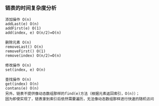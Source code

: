 ### 链表的时间复杂度分析
```text
添加操作 O(n)
addLast(e) O(n)
addFirst(e) O(1)
add(index, e) O(n/2)=O(n)
```

```text
删除元素 O(n)
removeLast() O(n)
removeFirst() O(1)
remove(index) O(n/2)=O(n)
```

```text
修改操作 O(n)
set(index, e) O(n)
```

```text
查找操作 O(n)
get(index) O(n)
contans(e) O(n)
另外，链表不提供像动态数组那样的find(e)方法（根据元素返回索引，O(n)）；
因为即使实现了，链表拿到索引后依然需要遍历，无法像动态数组那样进行快速的随机访问
```